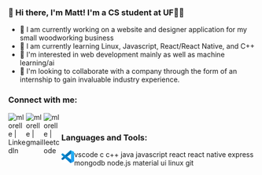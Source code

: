 

### 👋 Hi there, I'm Matt! I'm a CS student at UF🐊🐊
- 📱 I am currently working on a website and designer application for my small woodworking business
- 🍎 I am currently learning Linux, Javascript, React/React Native, and C++
- 👀 I'm interested in web development mainly as well as machine learning/ai
- 🤝 I'm looking to collaborate with a company through the form of an internship to gain invaluable industry experience.

### Connect with me:

[<img align="left" alt="mlorelle | LinkedIn" width="36px" src="https://cdn.jsdelivr.net/npm/simple-icons@v3/icons/linkedin.svg" />][linkedin]
[<img align="left" alt="mlorelle | gmail" width="36px" src="https://cdn.jsdelivr.net/npm/simple-icons@v3/icons/gmail.svg" />][gmail]
[<img align="left" alt="mlorelle | leetcode" width="36px" src="https://cdn.jsdelivr.net/npm/simple-icons@v3/icons/leetcode.svg" />][leetcode]

<br />

### Languages and Tools:

<img align="left" alt="Visual Studio Code" width="26px" src="https://raw.githubusercontent.com/github/explore/80688e429a7d4ef2fca1e82350fe8e3517d3494d/topics/visual-studio-code/visual-studio-code.png" />

[linkedin]: https://www.linkedin.com/in/matthewlorelle/
[gmail]: https://mail.google.com/mail/u/0/?fs=1&tf=cm&source=mailto&to=matthewlorelle@gmail.com
[leetcode]: https://leetcode.com/mlorelle/

vscode
c
c++
java
javascript
react
react native
express
mongodb
node.js
material ui
linux
git

